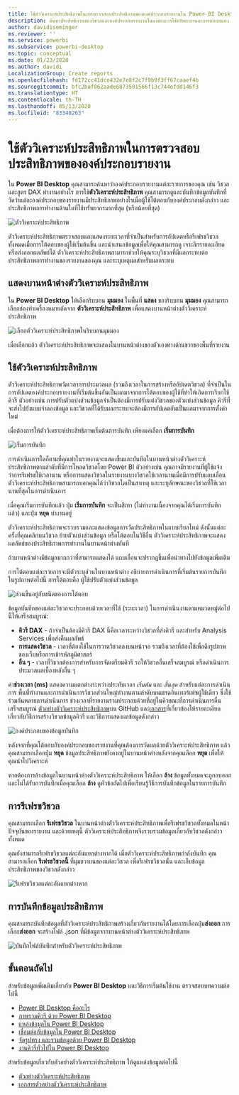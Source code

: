 ```yaml
---
title: ใช้ตัววิเคราะห์ประสิทธิภาพในการตรวจสอบประสิทธิภาพขององค์ประกอบรายงานใน Power BI Desktop
description: ค้นหาประสิทธิภาพของวิชวลและองค์ประกอบรายงานในแง่ของการใช้ทรัพยากรและการตอบสนอง
author: davidiseminger
ms.reviewer: ''
ms.service: powerbi
ms.subservice: powerbi-desktop
ms.topic: conceptual
ms.date: 01/23/2020
ms.author: davidi
LocalizationGroup: Create reports
ms.openlocfilehash: fd172cc41dce432e7e8f2c7f9b9f3ff67caaef4b
ms.sourcegitcommit: bfc2baf862aade6873501566f13c744efdd146f3
ms.translationtype: HT
ms.contentlocale: th-TH
ms.lasthandoff: 05/13/2020
ms.locfileid: "83348263"
---
```

# <a name="use-performance-analyzer-to-examine-report-element-performance"></a>ใช้ตัววิเคราะห์ประสิทธิภาพในการตรวจสอบประสิทธิภาพขององค์ประกอบรายงาน

ใน **Power BI Desktop** คุณสามารถค้นหาว่าองค์ประกอบรายงานแต่ละรายการของคุณ เช่น วิชวลและสูตร DAX ทำงานอย่างไร การใช้**ตัววิเคราะห์ประสิทธิภาพ** คุณสามารถดูและบันทึกข้อมูลบันทึกที่วัดว่าแต่ละองค์ประกอบของรายงานมีประสิทธิภาพอย่างไรเมื่อผู้ใช้โต้ตอบกับองค์ประกอบดังกล่าว และประสิทธิภาพการทำงานด้านใดที่ใช้ทรัพยากรมากที่สุด (หรือน้อยที่สุด)

![ตัววิเคราะห์ประสิทธิภาพ](media/desktop-performance-analyzer/performance-analyzer-01.png)

ตัววิเคราะห์ประสิทธิภาพตรวจสอบและแสดงระยะเวลาที่จำเป็นสำหรับการอัปเดตหรือรีเฟรชวิชวลทั้งหมดเมื่อการโต้ตอบของผู้ใช้เริ่มต้นขึ้น และนำเสนอข้อมูลเพื่อให้คุณสามารถดู เจาะลึกรายละเอียด หรือส่งออกผลลัพธ์ได้ ตัววิเคราะห์ประสิทธิภาพสามารถช่วยให้คุณระบุวิชวลที่มีผลกระทบต่อประสิทธิภาพการทำงานของรายงานของคุณ และระบุเหตุผลสำหรับผลกระทบ

## <a name="displaying-the-performance-analyzer-pane"></a>แสดงบานหน้าต่างตัววิเคราะห์ประสิทธิภาพ

ใน **Power BI Desktop** ให้เลือกริบบอน **มุมมอง** ในพื้นที่ **แสดง** ของริบบอน **มุมมอง** คุณสามารถเลือกช่องทำเครื่องหมายถัดจาก **ตัววิเคราะห์ประสิทธิภาพ** เพื่อแสดงบานหน้าต่างตัววิเคราะห์ประสิทธิภาพ

![เลือกตัววิเคราะห์ประสิทธิภาพในริบบอนมุมมอง](media/desktop-performance-analyzer/performance-analyzer-02.png)

เมื่อเลือกแล้ว ตัววิเคราะห์ประสิทธิภาพจะแสดงในบานหน้าต่างของตัวเองทางด้านขวาของพื้นที่รายงาน

## <a name="using-performance-analyzer"></a>ใช้ตัววิเคราะห์ประสิทธิภาพ

ตัววิเคราะห์ประสิทธิภาพวัดเวลาการประมวลผล (รวมถึงเวลาในการสร้างหรืออัปเดตวิชวล) ที่จำเป็นในการอัปเดตองค์ประกอบรายงานที่เริ่มต้นขึ้นอันเป็นผลมาจากการโต้ตอบของผู้ใช้ที่ทำให้เกิดการเรียกใช้คิวรี ตัวอย่างเช่น การปรับตัวแบ่งส่วนข้อมูลจำเป็นต้องมีการปรับแต่งวิชวลของตัวแบ่งส่วนข้อมูล คิวรีที่จะส่งไปยังแบบจำลองข้อมูล และวิชวลที่ได้รับผลกระทบจะต้องมีการอัปเดตอันเป็นผลมาจากการตั้งค่าใหม่ 

เมื่อต้องการให้ตัววิเคราะห์ประสิทธิภาพเริ่มต้นการบันทึก เพียงแค่เลือก **เริ่มการบันทึก**

![เริ่มการบันทึก](media/desktop-performance-analyzer/performance-analyzer-03.png)

การดำเนินการใดก็ตามที่คุณทำในรายงานจะแสดงขึ้นและบันทึกในบานหน้าต่างตัววิเคราะห์ประสิทธิภาพตามลำดับที่มีการโหลดวิชวลโดย Power BI ตัวอย่างเช่น คุณอาจมีรายงานที่ผู้ใช้แจ้งว่าการรีเฟรชใช้เวลานาน หรือการแสดงวิชวลในรายงานบางวิชวลใช้เวลานานเมื่อมีการปรับแถบเลื่อน ตัววิเคราะห์ประสิทธิภาพสามารถบอกคุณได้ว่าวิชวลใดเป็นสาเหตุ และระบุลักษณะของวิชวลที่ใช้เวลานานที่สุดในการดำเนินการ 

เมื่อคุณเริ่มการบันทึกแล้ว ปุ่ม **เริ่มการบันทึก** จะเป็นสีเทา (ไม่ทำงานเนื่องจากคุณได้เริ่มการบันทึกแล้ว) และปุ่ม **หยุด** ทำงานอยู่ 

ตัววิเคราะห์ประสิทธิภาพจะรวบรวมและแสดงข้อมูลการวัดประสิทธิภาพในแบบเรียลไทม์ ดังนั้นแต่ละครั้งที่คุณคลิกบนวิชวล ย้ายตัวแบ่งส่วนข้อมูล หรือโต้ตอบในวิธีอื่น ตัววิเคราะห์ประสิทธิภาพจะแสดงผลลัพธ์ของประสิทธิภาพการทำงานในบานหน้าต่างทันที

ถ้าบานหน้าต่างมีข้อมูลมากกว่าที่สามารถแสดงได้ แถบเลื่อนจะปรากฏขึ้นเพื่อนำทางไปยังข้อมูลเพิ่มเติม

การโต้ตอบแต่ละรายการจะมีตัวระบุส่วนในบานหน้าต่าง อธิบายการดำเนินการที่เริ่มต้นรายการบันทึก ในรูปภาพต่อไปนี้ การโต้ตอบคือ ผู้ใช้ปรับตัวแบ่งส่วนข้อมูล

![ส่วนขึ้นอยู่กับชนิดของการโต้ตอบ](media/desktop-performance-analyzer/performance-analyzer-04.png)

ข้อมูลบันทึกของแต่ละวิชวลจะประกอบด้วยเวลาที่ใช้ (ระยะเวลา) ในการดำเนินงานตามหมวดหมู่ต่อไปนี้ให้เสร็จสมบูรณ์:

* **คิวรี DAX** - ถ้าจำเป็นต้องมีคิวรี DAX นี่คือเวลาระหว่างวิชวลที่ส่งคิวรี และสำหรับ Analysis Services เพื่อส่งคืนผลลัพธ์
* **การแสดงวิชวล** - เวลาที่ต้องใช้ในการวาดวิชวลลงบนหน้าจอ รวมถึงเวลาที่ต้องใช้เพื่อดึงรูปภาพของเว็บหรือการเข้ารหัสภูมิศาสตร์ 
* **อื่น ๆ** - เวลาที่วิชวลต้องการสำหรับการจัดเตรียมคิวรี รอให้วิชวลอื่นเสร็จสมบูรณ์ หรือดำเนินการประมวลผลเบื้องหลังอื่น ๆ

ค่า**ช่วงเวลา (ms)** แสดงความแตกต่างระหว่างประทับเวลา *เริ่มต้น* และ *สิ้นสุด* สำหรับแต่ละการดำเนินการ พื้นที่ทำงานและการดำเนินการวิชวลส่วนใหญ่ทำงานตามลำดับบนเธรดอินเทอร์เฟซผู้ใช้เดียว ซึ่งใช้ร่วมกันหลายการดำเนินการ ช่วงเวลาที่รายงานรวมประกอบด้วยที่อยู่ในคิวขณะที่การดำเนินการอื่นเสร็จสมบูรณ์ [ตัวอย่างตัววิเคราะห์ประสิทธิภาพ](https://github.com/microsoft/powerbi-desktop-samples/tree/master/Performance%20Analyzer)บน GitHub และ[เอกสาร](https://github.com/microsoft/powerbi-desktop-samples/blob/master/Performance%20Analyzer/Power%20BI%20Performance%20Analyzer%20Export%20File%20Format.docx)ที่เกี่ยวข้องให้รายละเอียดเกี่ยวกับวิธีการสร้างวิชวลข้อมูลคิวรี และวิธีการแสดงผลข้อมูลดังกล่าว


![องค์ประกอบของข้อมูลบันทึก](media/desktop-performance-analyzer/performance-analyzer-06.png)

หลังจากที่คุณโต้ตอบกับองค์ประกอบของรายงานที่คุณต้องการวัดผลด้วยตัววิเคราะห์ประสิทธิภาพ แล้วคุณสามารถเลือกปุ่ม **หยุด** ข้อมูลประสิทธิภาพยังคงอยู่ในบานหน้าต่างหลังจากคุณเลือก **หยุด** เพื่อให้คุณนำไปวิเคราะห์

หากต้องการล้างข้อมูลในบานหน้าต่างตัววิเคราะห์ประสิทธิภาพ ให้เลือก **ล้าง** ข้อมูลทั้งหมดจะถูกลบออกและไม่ได้รับการบันทึกเมื่อคุณเลือก **ล้าง** ดูหัวข้อถัดไปเพื่อเรียนรู้วิธีการบันทึกข้อมูลในรายการบันทึก 

## <a name="refreshing-visuals"></a>การรีเฟรชวิชวล

คุณสามารถเลือก **รีเฟรชวิชวล** ในบานหน้าต่างตัววิเคราะห์ประสิทธิภาพเพื่อรีเฟรชวิชวลทั้งหมดในหน้าปัจจุบันของรายงาน และด้วยเหตุนี้ ตัววิเคราะห์ประสิทธิภาพจึงรวบรวมข้อมูลเกี่ยวกับวิชวลดังกล่าวทั้งหมด

คุณยังสามารถรีเฟรชวิชวลแต่ละอันแยกต่างหากได้ เมื่อตัววิเคราะห์ประสิทธิภาพกำลังบันทึก คุณสามารถเลือก **รีเฟรชวิชวลนี้** ที่มุมขวาบนของแต่ละวิชวล เพื่อรีเฟรชวิชวลนั้น และเก็บข้อมูลประสิทธิภาพของวิชวลดังกล่าว

![รีเฟรชวิชวลแต่ละอันแยกต่างหาก](media/desktop-performance-analyzer/performance-analyzer-07.png)

## <a name="saving-performance-information"></a>การบันทึกข้อมูลประสิทธิภาพ

คุณสามารถบันทึกข้อมูลที่ตัววิเคราะห์ประสิทธิภาพสร้างเกี่ยวกับรายงานได้โดยการเลือกปุ่ม**ส่งออก** การเลือก**ส่งออก** จะสร้างไฟล์ .json ที่มีข้อมูลจากบานหน้าต่างตัววิเคราะห์ประสิทธิภาพ 

![บันทึกไฟล์บันทึกสำหรับตัววิเคราะห์ประสิทธิภาพ](media/desktop-performance-analyzer/performance-analyzer-05.png)


## <a name="next-steps"></a>ขั้นตอนถัดไป
สำหรับข้อมูลเพิ่มเติมเกี่ยวกับ **Power BI Desktop** และวิธีการเริ่มต้นใช้งาน ตรวจสอบบทความต่อไปนี้

* [Power BI Desktop คืออะไร](../fundamentals/desktop-what-is-desktop.md)
* [ภาพรวมคิวรี ด้วย Power BI Desktop](../transform-model/desktop-query-overview.md)
* [แหล่งข้อมูลใน Power BI Desktop](../connect-data/desktop-data-sources.md)
* [เชื่อมต่อกับข้อมูลใน Power BI Desktop](../connect-data/desktop-connect-to-data.md)
* [จัดรูปทรง และรวมข้อมูลด้วย Power BI Desktop](../connect-data/desktop-shape-and-combine-data.md)
* [งานคิวรี่ทั่วไปใน Power BI Desktop](../transform-model/desktop-common-query-tasks.md)   

สำหรับข้อมูลเกี่ยวกับตัวอย่างตัววิเคราะห์ประสิทธิภาพ ให้ดูแหล่งข้อมูลต่อไปนี้

* [ตัวอย่างตัววิเคราะห์ประสิทธิภาพ](https://github.com/microsoft/powerbi-desktop-samples/tree/master/Performance%20Analyzer)
* [เอกสารตัวอย่างตัววิเคราะห์ประสิทธิภาพ](https://github.com/microsoft/powerbi-desktop-samples/blob/master/Performance%20Analyzer/Power%20BI%20Performance%20Analyzer%20Export%20File%20Format.docx)
